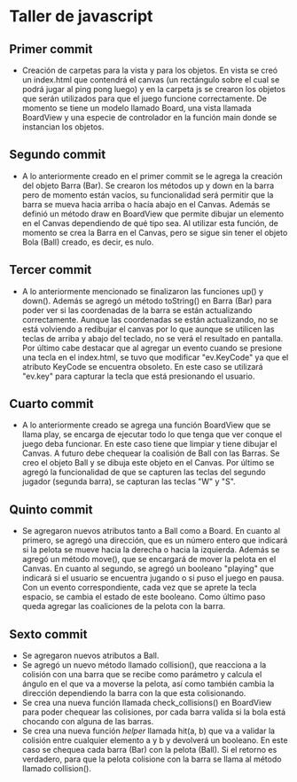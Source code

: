 # Taller de javascript
## Primer commit
- Creación de carpetas para la vista y para los objetos. En vista se creó un index.html que contendrá el canvas (un rectángulo sobre el 
cual se podrá jugar al ping pong luego) y en la carpeta js se crearon los objetos que serán utilizados para que el juego funcione
correctamente. De momento se tiene un modelo llamado Board, una vista llamada BoardView y una especie de controlador en la función main donde se instancian los objetos.

## Segundo commit
- A lo anteriormente creado en el primer commit se le agrega la creación del objeto Barra (Bar). Se crearon los métodos up y down en la barra pero de momento están vacíos,
su funcionalidad será permitir que la barra se mueva hacia arriba o hacía abajo en el Canvas. Además se definió un método draw en BoardView que permite dibujar un elemento
en el Canvas dependiendo de qué tipo sea. Al utilizar esta función, de momento se crea la Barra en el Canvas, pero se sigue sin tener el objeto Bola (Ball) creado, es decir,
es nulo.

## Tercer commit
- A lo anteriormente mencionado se finalizaron las funciones up() y down(). Además se agregó un método toString() en Barra (Bar) para poder ver si las coordenadas de la barra
se están actualizando correctamente. Aunque las coordenadas se están actualizando, no se está volviendo a redibujar el canvas por lo que aunque se utilicen
las teclas de arriba y abajo del teclado, no se verá el resultado en pantalla.
Por último cabe destacar que al agregar un evento cuando se presione una tecla en el index.html, se tuvo que modificar "ev.KeyCode" ya que el atributo KeyCode se encuentra obsoleto. 
En este caso se utilizará "ev.key" para capturar la tecla que está presionando el usuario.

## Cuarto commit
- A lo anteriormente creado se agrega una función BoardView que se llama play, se encarga de ejecutar todo lo que tenga que ver conque el juego deba funcionar. En este caso tiene que
limpiar y tiene dibujar el Canvas. A futuro debe chequear la coalisión de Ball con las Barras. Se creo el objeto Ball y se dibuja este objeto en el Canvas.
Por último se agregó la funcionalidad de que se capturen las teclas del segundo jugador (segunda barra), se capturan las teclas "W" y "S".

## Quinto commit
- Se agregaron nuevos atributos tanto a Ball como a Board. En cuanto al primero, se agregó una dirección, que es un número entero que indicará si la pelota se mueve hacia la derecha
o hacia la izquierda. Además se agregó un método move(), que se encargará de mover la pelota en el Canvas.
En cuanto al segundo, se agregó un booleano "playing" que indicará si el usuario se encuentra jugando o si puso el juego en pausa. Con un evento correspondiente, cada vez que se aprete la tecla espacio, se cambia el estado de este booleano. Como último paso queda agregar las coaliciones de la pelota con la barra.

## Sexto commit
- Se agregaron nuevos atributos a Ball.
- Se agregó un nuevo método llamado collision(), que reacciona a la colisión con una barra que se recibe como parámetro y calcula el ángulo en el que va a moverse la pelota, así como también cambia la dirección dependiendo la barra con la que esta colisionando.
- Se crea una nueva función llamada check_collisions() en BoardView para poder chequear las colisiones, por cada barra valida si la bola está chocando con alguna de las barras.
- Se crea una nueva función *helper* llamada hit(a, b) que va a validar la colisión entre cualquier elemento a y b y devolverá un booleano. En este caso se chequea cada barra (Bar) con la pelota (Ball). Si el retorno es verdadero, para que la pelota colisione con la barra se llama al método llamado collision().